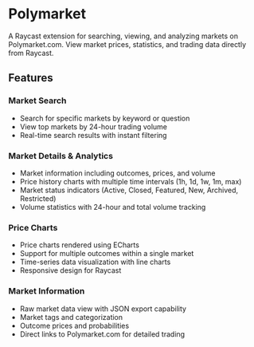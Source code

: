 # Polymarket

A Raycast extension for searching, viewing, and analyzing markets on Polymarket.com. View market prices, statistics, and trading data directly from Raycast.

## Features

### Market Search
- Search for specific markets by keyword or question
- View top markets by 24-hour trading volume
- Real-time search results with instant filtering

### Market Details & Analytics
- Market information including outcomes, prices, and volume
- Price history charts with multiple time intervals (1h, 1d, 1w, 1m, max)
- Market status indicators (Active, Closed, Featured, New, Archived, Restricted)
- Volume statistics with 24-hour and total volume tracking

### Price Charts
- Price charts rendered using ECharts
- Support for multiple outcomes within a single market
- Time-series data visualization with line charts
- Responsive design for Raycast

### Market Information
- Raw market data view with JSON export capability
- Market tags and categorization
- Outcome prices and probabilities
- Direct links to Polymarket.com for detailed trading